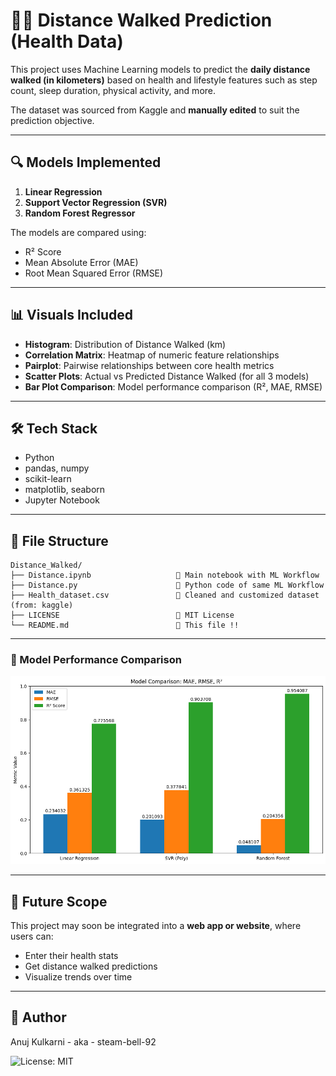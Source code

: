 # 🏃‍♂️ Distance Walked Prediction (Health Data)

This project uses Machine Learning models to predict the **daily distance walked (in kilometers)** based on health and lifestyle features such as step count, sleep duration, physical activity, and more.

The dataset was sourced from Kaggle and **manually edited** to suit the prediction objective.

---

## 🔍 Models Implemented
1. **Linear Regression**
2. **Support Vector Regression (SVR)**
3. **Random Forest Regressor**

The models are compared using:
- R² Score
- Mean Absolute Error (MAE)
- Root Mean Squared Error (RMSE)

---

## 📊 Visuals Included
- **Histogram**: Distribution of Distance Walked (km)
- **Correlation Matrix**: Heatmap of numeric feature relationships
- **Pairplot**: Pairwise relationships between core health metrics
- **Scatter Plots**: Actual vs Predicted Distance Walked (for all 3 models)
- **Bar Plot Comparison**: Model performance comparison (R², MAE, RMSE)

---

## 🛠 Tech Stack
- Python
- pandas, numpy
- scikit-learn
- matplotlib, seaborn
- Jupyter Notebook

---

## 📂 File Structure
```
Distance_Walked/
├── Distance.ipynb                   🔹 Main notebook with ML Workflow
├── Distance.py                      🔹 Python code of same ML Workflow
├── Health_dataset.csv               🔹 Cleaned and customized dataset (from: kaggle)
├── LICENSE                          🔹 MIT License
└── README.md                        🔹 This file !!
```

---

### 🔽 Model Performance Comparison

![Model Metrics Comparison](model_metrics_comparison.png)

---

## 🚀 Future Scope
This project may soon be integrated into a **web app or website**, where users can:
- Enter their health stats
- Get distance walked predictions
- Visualize trends over time

---

## 👤 Author
Anuj Kulkarni - aka - steam-bell-92

![License: MIT](https://img.shields.io/badge/License-MIT-yellow.svg)
